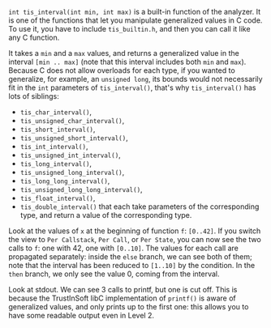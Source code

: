 `int tis_interval(int min, int max)` is a built-in function of the analyzer. It
is one of the functions that let you manipulate generalized values in C code. To
use it, you have to include `tis_builtin.h`, and then you can call it like any C
function.

It takes a `min` and a `max` values, and returns a generalized value in the
interval `[min .. max]` (note that this interval includes both `min` and `max`).
Because C does not allow overloads for each type, if you wanted to generalize,
for example, an `unsigned long`, its bounds would not necessarily fit in the
`int` parameters of `tis_interval()`, that's why `tis_interval()` has lots of
siblings:
* `tis_char_interval()`,
* `tis_unsigned_char_interval()`,
* `tis_short_interval()`,
* `tis_unsigned_short_interval()`,
* `tis_int_interval()`,
* `tis_unsigned_int_interval()`,
* `tis_long_interval()`,
* `tis_unsigned_long_interval()`,
* `tis_long_long_interval()`,
* `tis_unsigned_long_long_interval()`,
* `tis_float_interval()`,
* `tis_double_interval()`
that each take parameters of the corresponding type, and return a value of the
corresponding type.

Look at the values of `x` at the beginning of function `f`: `[0..42]`. If you
switch the view to `Per Callstack`, `Per Call`, or `Per State`, you can now see
the two calls to `f`: one with 42, one with `[0..10]`. The values for each call
are propagated separately: inside the `else` branch, we can see both of them;
note that the interval has been reduced to `[1..10]` by the condition. In the
`then` branch, we only see the value 0, coming from the interval.

Look at stdout. We can see 3 calls to printf, but one is cut off. This is
because the TrustInSoft libC implementation of `printf()` is aware of
generalized values, and only prints up to the first one: this allows you to have
some readable output even in Level 2.
